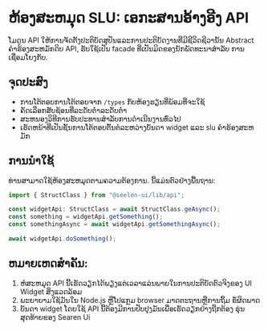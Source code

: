 # **ຫ້ອງສະຫມຸດ SLU: ເອກະສານອ້າງອີງ API**

ໂມດູນ API ໃຫ້ການຈັດຕັ້ງປະຕິບັດສຸປັນແລະການປະຕິບັດງານທີ່ມີຊີວິດຊີວານັ້ນ 
Abstract ຄໍາຮ້ອງສະຫມັກດິບ API, ຮັບໃຊ້ເປັນ facade ທີ່ເປັນມິດຂອງນັກພັດທະນາສໍາລັບ 
ການເຊື່ອມໂຍງກັບ.

## **ຈຸດປະສົງ**

* ການໂຕ້ຕອບການໂຕ້ຕອບຈາກ `/types` ກັບຫ້ອງຮຽນທີ່ພ້ອມທີ່ຈະໃຊ້
* ຄັດເລືອກສັບຊ້ອນທີ່ລະດັບຕ່ໍາລະດັບຕ່ໍາ
* ສະຫນອງວິທີການຮັບປະທານສໍາລັບການດໍາເນີນງານທົ່ວໄປ
* ເຮັດຫນ້າທີ່ເປັນຊັ້ນການໂຕ້ຕອບຕົ້ນຕໍລະຫວ່າງບັນດາ widget ແລະ slu 
  ຄໍາຮ້ອງສະຫມັກ

## **ການນໍາໃຊ້**

ທ່ານສາມາດໃຊ້ຫ້ອງສະຫມຸດຕາມຄວາມຕ້ອງການ. ນີ້ແມ່ນຕົວຢ່າງພື້ນຖານ:

```ts
import { StructClass } from "@seelen-ui/lib/api";

const widgetApi: StructClass = await StructClass.geAsync();
const something = widgetApi.getSomething();
const somethingAsync = await widgetApi.getSomethingAsync();

await widgetApi.doSomething();
```

## **ຫມາຍເຫດສໍາຄັນ:**

1. ຫໍສະຫມຸດ API ນີ້ເຮັດວຽກໄດ້ພຽງແຕ່ເວລາແລ່ນພາຍໃນການປະຕິບັດຕົວຈິງຂອງ UI Widget 
   ສິ່ງແວດລ້ອມ
2. ພະຍາຍາມໃຊ້ມັນໃນ Node.js ຫຼືໂປແກຼມ browser ມາດຕະຖານຫຼືການຖິ້ມ 
   ຂໍ້ຜິດພາດ
3. ບັນດາ widget ໂດຍໃຊ້ API ນີ້ຕ້ອງມີການປັບປຸງມັນເພື່ອເຮັດວຽກຢ່າງຖືກຕ້ອງ 
   ຮຸ່ນສຸດທ້າຍຂອງ Searen Ui
